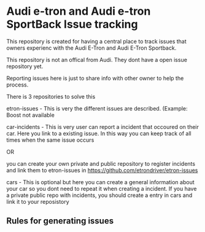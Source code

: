 # Audi e-tron and Audi e-tron SportBack Issue tracking
This repository is created for having a central place to track issues that owners experienc with the Audi E-Tron and Audi E-Tron Sportback.

This repository is not an offical from Audi. They dont have a open issue repository yet. 

Reporting issues here is just to share info with other owner to help the process. 

There is 3 repositories to solve this

etron-issues - This is very the different issues are described. (Example: Boost not available

car-incidents - This is very user can report a incident that occoured on their car. Here you link to a existing issue. In this way you can keep track of all times when the same issue occurs 

OR 

you can create your own private and public repository to register incidents and link them to etron-issues in https://github.com/etrondriver/etron-issues

cars - This is optional but here you can create a general information about your car so you dont need to repeat it when creating a incident. If you have a private public repo with incidents, you should create a entry in cars and link it to your reposistory


## Rules for generating issues


